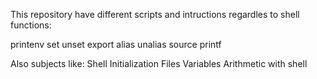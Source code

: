 This repository have different scripts and intructions regardles to shell functions:

printenv
set
unset
export
alias
unalias
source
printf

Also subjects like:
Shell Initialization Files
Variables
Arithmetic with shell